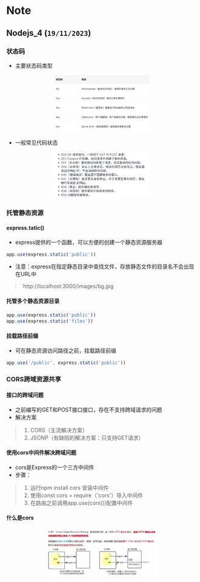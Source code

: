 

# Note

## Nodejs_4 (`19/11/2023`)

### 状态码
- 主要状态码类型
<p align='center'><img src='../images/状态码.png' width='50%' height='50%' /></p>

- 一般常见代码状态
<p align='center'><img src='../images/常见代码状态.png' width='50%' height='50%' /></p>

### 托管静态资源
#### express.tatic()
- express提供的一个函数，可以方便的创建一个静态资源服务器
```js
app.use(express.static('public'))
```
- 注意：express在指定静态目录中查找文件，存放静态文件的目录名不会出现在URL中
> `http://localhost:3000/images/bg.jpg

#### 托管多个静态资源目录
```js
app.use(express.static('public'))
app.use(express.static('files'))
```

#### 挂载路径前缀
- 可在静态资源访问路径之前，挂载路径前缀
```js
app.use('/public', express.static('public'))
```


### CORS跨域资源共享
#### 接口的跨域问题
- 之前编写的GET和POST接口接口，存在不支持跨域请求的问题
- 解决方案
> 1. CORS（主流解决方案）
> 2. JSONP（有缺陷的解决方案：只支持GET请求）
#### 使用cors中间件解决跨域问题
- cors是Express的一个三方中间件
- 步骤：
> 1. 运行npm install cors 安装中间件
> 2. 使用const cors = require（'cors'）导入中间件
> 3. 在路由之前调用app.use(cors())配置中间件
#### 什么是cors
<p align='center'><img src='../images/什么是cors.png' width='60%' height='60%' /></p>
